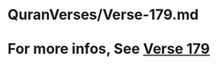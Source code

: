 # QuranVerses/Verse-179.md <br><br>For more infos, See [Verse 179](https://www.quranbookk.com/quran/search?q=179)